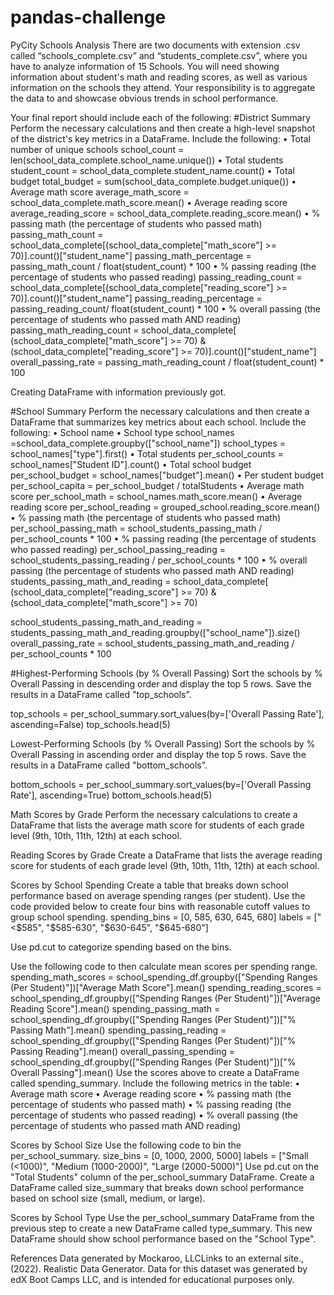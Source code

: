 # pandas-challenge
PyCity Schools Analysis
There are two documents with extension .csv called “schools_complete.csv” and “students_complete.csv”, where you have to analyze information of 15 Schools.
You will need showing information about student's math and reading scores, as well as various information on the schools they attend. 
Your responsibility is to aggregate the data to and showcase obvious trends in school performance.
 
Your final report should include each of the following:
#District Summary
Perform the necessary calculations and then create a high-level snapshot of the district's key metrics in a DataFrame.
Include the following:
•	Total number of unique schools
school_count = len(school_data_complete.school_name.unique())
•	Total students
student_count = school_data_complete.student_name.count()
•	Total budget
total_budget = sum(school_data_complete.budget.unique())
•	Average math score
average_math_score = school_data_complete.math_score.mean()
•	Average reading score
average_reading_score = school_data_complete.reading_score.mean()
•	% passing math (the percentage of students who passed math)
passing_math_count = school_data_complete[(school_data_complete["math_score"] >= 70)].count()["student_name"]
passing_math_percentage = passing_math_count / float(student_count) * 100
•	% passing reading (the percentage of students who passed reading)
passing_reading_count = school_data_complete[(school_data_complete["reading_score"] >= 70)].count()["student_name"]
passing_reading_percentage = passing_reading_count/ float(student_count) * 100
•	% overall passing (the percentage of students who passed math AND reading)
passing_math_reading_count = school_data_complete[
    (school_data_complete["math_score"] >= 70) & (school_data_complete["reading_score"] >= 70)].count()["student_name"]
overall_passing_rate = passing_math_reading_count /  float(student_count) * 100

Creating DataFrame with information previously got.
 
 
#School Summary
Perform the necessary calculations and then create a DataFrame that summarizes key metrics about each school.
Include the following:
•	School name
•	School type
school_names =school_data_complete.groupby(["school_name"])
school_types = school_names["type"].first()
•	Total students
per_school_counts = school_names["Student ID"].count()
•	Total school budget
per_school_budget = school_names["budget"].mean()
•	Per student budget
per_school_capita = per_school_budget / totalStudents
•	Average math score
per_school_math = school_names.math_score.mean()
•	Average reading score
per_school_reading = grouped_school.reading_score.mean()
•	% passing math (the percentage of students who passed math)
per_school_passing_math = school_students_passing_math / per_school_counts * 100
•	% passing reading (the percentage of students who passed reading)
per_school_passing_reading = school_students_passing_reading / per_school_counts * 100
•	% overall passing (the percentage of students who passed math AND reading)
students_passing_math_and_reading = school_data_complete[ (school_data_complete["reading_score"] >= 70) & (school_data_complete["math_score"] >= 70)

school_students_passing_math_and_reading = students_passing_math_and_reading.groupby(["school_name"]).size()
overall_passing_rate = school_students_passing_math_and_reading / per_school_counts * 100
 
 
 
#Highest-Performing Schools (by % Overall Passing)
Sort the schools by % Overall Passing in descending order and display the top 5 rows.
Save the results in a DataFrame called "top_schools".

top_schools = per_school_summary.sort_values(by=['Overall Passing Rate'], ascending=False)
top_schools.head(5)
 

Lowest-Performing Schools (by % Overall Passing)
Sort the schools by % Overall Passing in ascending order and display the top 5 rows.
Save the results in a DataFrame called "bottom_schools".

bottom_schools = per_school_summary.sort_values(by=['Overall Passing Rate'], ascending=True)
bottom_schools.head(5)
 
Math Scores by Grade
Perform the necessary calculations to create a DataFrame that lists the average math score for students of each grade level (9th, 10th, 11th, 12th) at each school.
  
 
Reading Scores by Grade
Create a DataFrame that lists the average reading score for students of each grade level (9th, 10th, 11th, 12th) at each school.
 
 
Scores by School Spending
Create a table that breaks down school performance based on average spending ranges (per student).
Use the code provided below to create four bins with reasonable cutoff values to group school spending.
spending_bins = [0, 585, 630, 645, 680]
labels = ["<$585", "$585-630", "$630-645", "$645-680"]



Use pd.cut to categorize spending based on the bins.
 
   
Use the following code to then calculate mean scores per spending range.
spending_math_scores = school_spending_df.groupby(["Spending Ranges (Per Student)"])["Average Math Score"].mean()
spending_reading_scores = school_spending_df.groupby(["Spending Ranges (Per Student)"])["Average Reading Score"].mean()
spending_passing_math = school_spending_df.groupby(["Spending Ranges (Per Student)"])["% Passing Math"].mean()
spending_passing_reading = school_spending_df.groupby(["Spending Ranges (Per Student)"])["% Passing Reading"].mean()
overall_passing_spending = school_spending_df.groupby(["Spending Ranges (Per Student)"])["% Overall Passing"].mean()
Use the scores above to create a DataFrame called spending_summary.
Include the following metrics in the table:
•	Average math score
•	Average reading score
•	% passing math (the percentage of students who passed math)
•	% passing reading (the percentage of students who passed reading)
•	% overall passing (the percentage of students who passed math AND reading)
 
 
Scores by School Size
Use the following code to bin the per_school_summary.
size_bins = [0, 1000, 2000, 5000]
labels = ["Small (<1000)", "Medium (1000-2000)", "Large (2000-5000)"]
Use pd.cut on the "Total Students" column of the per_school_summary DataFrame.
Create a DataFrame called size_summary that breaks down school performance based on school size (small, medium, or large).

  
Scores by School Type
Use the per_school_summary DataFrame from the previous step to create a new DataFrame called type_summary.
This new DataFrame should show school performance based on the "School Type".

 
References
Data generated by Mockaroo, LLCLinks to an external site., (2022). Realistic Data Generator. Data for this dataset was generated by edX Boot Camps LLC, and is intended for educational purposes only.

